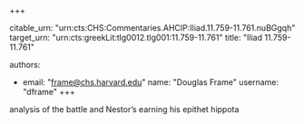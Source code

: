 +++


citable_urn: "urn:cts:CHS:Commentaries.AHCIP:Iliad.11.759-11.761.nuBGgqh"
target_urn: "urn:cts:greekLit:tlg0012.tlg001:11.759-11.761"
title: "Iliad 11.759-11.761"

authors:
- email: "frame@chs.harvard.edu"
  name: "Douglas Frame"
  username: "dframe"
+++

<p>analysis of the battle and Nestor’s earning his epithet hippota</p>